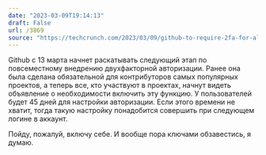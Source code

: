 ```yaml
---
date: "2023-03-09T19:14:13"
draft: False
url: /3869
source: "https://techcrunch.com/2023/03/09/github-to-require-2fa-for-all-contributors-starting-from-march-13-to-secure-the-software-supply-chain/"
---
```


Github с 13 марта начнет раскатывать следующий этап по повсеместному внедрению двухфакторной авторизации. Ранее она была сделана обязательной для контрибуторов самых популярных проектов, а теперь все, кто участвуют в проектах, начнут видеть объявление о необходимости включить эту функцию. У пользователей будет 45 дней для настройки авторизации. Если этого времени не хватит, тогда такую настройку понадобится совершить при следующем логине в аккаунт. 

Пойду, пожалуй, включу себе. И вообще пора ключами обзавестись, я думаю.
